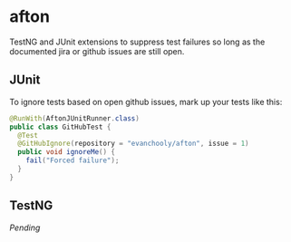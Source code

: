 afton
=====

TestNG and JUnit extensions to suppress test failures so long as the documented jira or github issues are still open.

JUnit
-----

To ignore tests based on open github issues, mark up your tests like this:

```java
@RunWith(AftonJUnitRunner.class)
public class GitHubTest {
  @Test
  @GitHubIgnore(repository = "evanchooly/afton", issue = 1)
  public void ignoreMe() {
    fail("Forced failure");
  }
}
```

TestNG
------

_Pending_